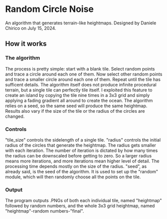 # Random Circle Noise
An algorithm that generates terrain-like heightmaps. Designed by Daniele Chirico on July 15, 2024.

## How it works

### The algorithm
The process is pretty simple: start with a blank tile. Select random points and trace a circle around each one of them. Now select other random points and trace a smaller circle around each one of them. Repeat until the tile has sufficent details.
The algorithm itself does not produce infinite procedural terrain, but a single tile can perfectly tile itself. I exploited this feature to create an island by copying the tile nine times in a 3x3 grid and simply applying a fading gradient all around to create the ocean.
The algorithm relies on a seed, so the same seed will produce the same heightmap. Results also vary if the size of the tile or the radius of the circles are changed.

### Controls
"tile_size" controls the sidelength of a single tile.
"radius" controls the initial radius of the circles that generate the heightmap. The radius gets smaller with each iteration. The number of iteration is dictated by how many times the radius can be downscaled before getting to zero. So a larger radius means more iterations, and more iterations mean higher level of detail. The processing time depends mostly on the size of the radius.
"seed", as already said, is the seed of the algorithm. It is used to set up the "random" module, which will then randomly choose all the points on the tile.

### Output
The program outputs .PNGs of both each individual tile, named "heightmap" followed by random numbers, and the whole 3x3 grid heightmap, named "heightmap"-random numbers-"final".
